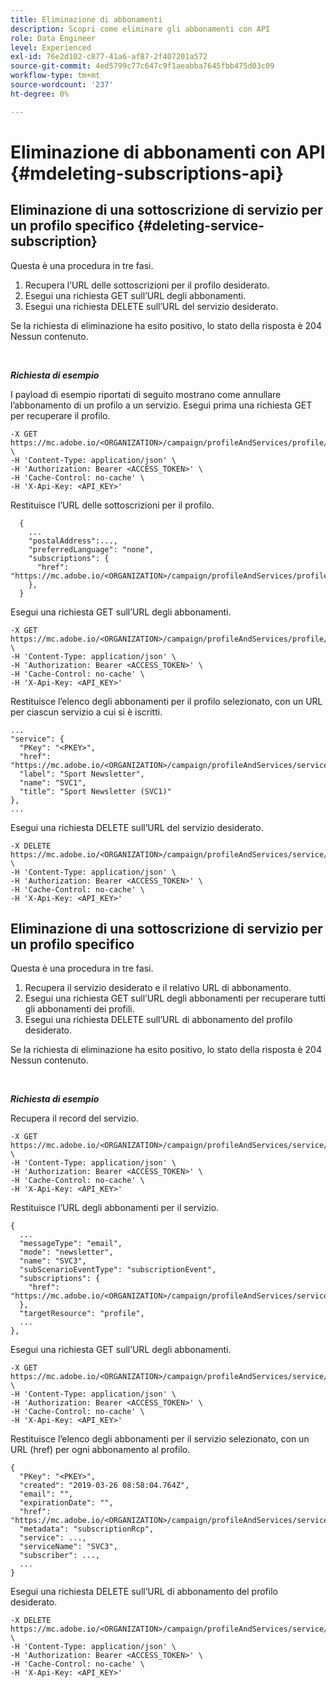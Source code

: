 ```yaml
---
title: Eliminazione di abbonamenti
description: Scopri come eliminare gli abbonamenti con API
role: Data Engineer
level: Experienced
exl-id: 76e2d102-c877-41a6-af87-2f407201a572
source-git-commit: 4ed5799c77c647c9f1aeabba7645fbb475d03c09
workflow-type: tm+mt
source-wordcount: '237'
ht-degree: 0%

---
```


# Eliminazione di abbonamenti con API {#mdeleting-subscriptions-api}

<!--NOTE TO WRITER: There are two duplicate headings that seem to have the same content. Delete one? Rename if different?-->

## Eliminazione di una sottoscrizione di servizio per un profilo specifico {#deleting-service-subscription}

Questa è una procedura in tre fasi.

1. Recupera l’URL delle sottoscrizioni per il profilo desiderato.
1. Esegui una richiesta GET sull’URL degli abbonamenti.
1. Esegui una richiesta DELETE sull’URL del servizio desiderato.

Se la richiesta di eliminazione ha esito positivo, lo stato della risposta è 204 Nessun contenuto.

<br/>

***Richiesta di esempio***

I payload di esempio riportati di seguito mostrano come annullare l’abbonamento di un profilo a un servizio. Esegui prima una richiesta GET per recuperare il profilo.

```
-X GET https://mc.adobe.io/<ORGANIZATION>/campaign/profileAndServices/profile/<PKEY> \
-H 'Content-Type: application/json' \
-H 'Authorization: Bearer <ACCESS_TOKEN>' \
-H 'Cache-Control: no-cache' \
-H 'X-Api-Key: <API_KEY>'
```

Restituisce l’URL delle sottoscrizioni per il profilo.

```
  {
    ...
    "postalAddress":...,
    "preferredLanguage": "none",
    "subscriptions": {
      "href": "https://mc.adobe.io/<ORGANIZATION>/campaign/profileAndServices/profile/<PKEY>/subscriptions/"
    },
  }
```

Esegui una richiesta GET sull’URL degli abbonamenti.

```
-X GET https://mc.adobe.io/<ORGANIZATION>/campaign/profileAndServices/profile/<PKEY>/subscriptions \
-H 'Content-Type: application/json' \
-H 'Authorization: Bearer <ACCESS_TOKEN>' \
-H 'Cache-Control: no-cache' \
-H 'X-Api-Key: <API_KEY>'
```

Restituisce l’elenco degli abbonamenti per il profilo selezionato, con un URL per ciascun servizio a cui si è iscritti.

```
...
"service": {
  "PKey": "<PKEY>",
  "href": "https://mc.adobe.io/<ORGANIZATION>/campaign/profileAndServices/service/<PKEY>",
  "label": "Sport Newsletter",
  "name": "SVC1",
  "title": "Sport Newsletter (SVC1)"
},
...
```

Esegui una richiesta DELETE sull’URL del servizio desiderato.

```
-X DELETE https://mc.adobe.io/<ORGANIZATION>/campaign/profileAndServices/service/<PKEY> \
-H 'Content-Type: application/json' \
-H 'Authorization: Bearer <ACCESS_TOKEN>' \
-H 'Cache-Control: no-cache' \
-H 'X-Api-Key: <API_KEY>'
```

<!-- + réponse -->

## Eliminazione di una sottoscrizione di servizio per un profilo specifico

Questa è una procedura in tre fasi.

1. Recupera il servizio desiderato e il relativo URL di abbonamento.
1. Esegui una richiesta GET sull’URL degli abbonamenti per recuperare tutti gli abbonamenti dei profili.
1. Esegui una richiesta DELETE sull’URL di abbonamento del profilo desiderato.

Se la richiesta di eliminazione ha esito positivo, lo stato della risposta è 204 Nessun contenuto.

<br/>

***Richiesta di esempio***

Recupera il record del servizio.

```
-X GET https://mc.adobe.io/<ORGANIZATION>/campaign/profileAndServices/service/<PKEY> \
-H 'Content-Type: application/json' \
-H 'Authorization: Bearer <ACCESS_TOKEN>' \
-H 'Cache-Control: no-cache' \
-H 'X-Api-Key: <API_KEY>'
```

Restituisce l’URL degli abbonamenti per il servizio.

```
{
  ...
  "messageType": "email",
  "mode": "newsletter",
  "name": "SVC3",
  "subScenarioEventType": "subscriptionEvent",
  "subscriptions": {
    "href": "https://mc.adobe.io/<ORGANIZATION>/campaign/profileAndServices/service/<PKEY>/subscriptions/"
  },
  "targetResource": "profile",
  ...
},
```

Esegui una richiesta GET sull’URL degli abbonamenti.

```
-X GET https://mc.adobe.io/<ORGANIZATION>/campaign/profileAndServices/service/<PKEY>/subscriptions \
-H 'Content-Type: application/json' \
-H 'Authorization: Bearer <ACCESS_TOKEN>' \
-H 'Cache-Control: no-cache' \
-H 'X-Api-Key: <API_KEY>'
```

Restituisce l’elenco degli abbonamenti per il servizio selezionato, con un URL (href) per ogni abbonamento al profilo.

```
{
  "PKey": "<PKEY>",
  "created": "2019-03-26 08:58:04.764Z",
  "email": "",
  "expirationDate": "",
  "href": "https://mc.adobe.io/<ORGANIZATION>/campaign/profileAndServices/service/<PKEY>/subscriptions/<PKEY>",
  "metadata": "subscriptionRcp",
  "service": ...,
  "serviceName": "SVC3",
  "subscriber": ...,
  ...
}
```

Esegui una richiesta DELETE sull’URL di abbonamento del profilo desiderato.

```
-X DELETE https://mc.adobe.io/<ORGANIZATION>/campaign/profileAndServices/service/<PKEY>/subscriptions/<PKEY> \
-H 'Content-Type: application/json' \
-H 'Authorization: Bearer <ACCESS_TOKEN>' \
-H 'Cache-Control: no-cache' \
-H 'X-Api-Key: <API_KEY>'
```

<!-- + réponse -->
